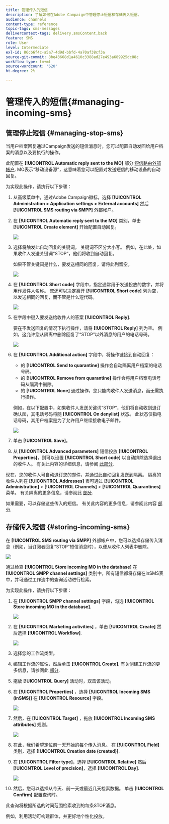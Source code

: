 ```yaml
---
title: 管理传入的短信
description: 了解如何在Adobe Campaign中管理停止短信和存储传入短信。
audience: channels
content-type: reference
topic-tags: sms-messages
delivercontext-tags: delivery,smsContent,back
feature: SMS
role: User
level: Intermediate
exl-id: 86cb6f4c-a5a7-4d9d-bbfd-4a70af38cf3a
source-git-commit: 8be43668d1a4610c3388ad27e493a689925dc88c
workflow-type: tm+mt
source-wordcount: '620'
ht-degree: 2%

---
```


# 管理传入的短信{#managing-incoming-sms}

## 管理停止短信 {#managing-stop-sms}

当用户档案回复通过Campaign发送的短信消息时，您可以配置自动发回给用户档案的消息以及要执行的操作。

此配置在 **[!UICONTROL Automatic reply sent to the MO]** 部分 [短信路由外部帐户](../../administration/using/configuring-sms-channel.md#defining-an-sms-routing). MO表示“移动设备源”，这意味着您可以配置对发送短信的移动设备的自动回复。

为实现此操作，请执行以下步骤：

1. 从高级菜单中，通过Adobe Campaign徽标，选择 **[!UICONTROL Administration > Application settings > External accounts]** 然后 **[!UICONTROL SMS routing via SMPP]** 外部帐户。
1. 在 **[!UICONTROL Automatic reply sent to the MO]** 类别，单击 **[!UICONTROL Create element]** 开始配置自动回复。

   ![](assets/sms_mo_1.png)

1. 选择将触发此自动回复的关键词。 关键词不区分大小写。 例如，在此处，如果收件人发送关键词“STOP”，他们将收到自动回复。

   如果不管关键词是什么，要发送相同的回复，请将此列留空。

   ![](assets/sms_mo_2.png)

1. 在 **[!UICONTROL Short code]** 字段中，指定通常用于发送投放的数字，并将用作发件人名称。 您还可以决定离开 **[!UICONTROL Short code]** 列为空，以发送相同的回复，而不管是什么短代码。

   ![](assets/sms_mo_4.png)

1. 在字段中键入要发送给收件人的答案 **[!UICONTROL Reply]**.

   要在不发送回复的情况下执行操作，请将 **[!UICONTROL Reply]** 列为空。 例如，这允许您从隔离中删除回复了“STOP”以外消息的用户的电话号码。

   ![](assets/sms_mo_3.png)

1. 在 **[!UICONTROL Additional action]** 字段中，将操作链接到自动回复：

   * 的 **[!UICONTROL Send to quarantine]** 操作会自动隔离用户档案的电话号码。
   * 的 **[!UICONTROL Remove from quarantine]** 操作会将用户档案电话号码从隔离中删除。
   * 的 **[!UICONTROL None]** 通过操作，您只能向收件人发送消息，而无需执行操作。

   例如，在以下配置中，如果收件人发送关键词“STOP”，他们将自动收到退订确认函，其电话号码将随 **[!UICONTROL On denylist]** 状态。 此状态仅指电话号码，其用户档案是为了允许用户继续接收电子邮件。

   ![](assets/sms_mo.png)

1. 单击 **[!UICONTROL Save]**。

1. 从 **[!UICONTROL Advanced parameters]** 短信投放 **[!UICONTROL Properties]**，则可以设置 **[!UICONTROL Short code]** 以自动排除选择退出的收件人。 有关此内容的详细信息，请参阅 [此部分](../../administration/using/configuring-sms-channel.md#configuring-sms-properties).

现在，您的收件人可自动退订您的邮件，并通过此自动回复发送到隔离。 隔离的收件人列在 **[!UICONTROL Addresses]** 表可通过 **[!UICONTROL Administration]** > **[!UICONTROL Channels]** > **[!UICONTROL Quarantines]** 菜单。 有关隔离的更多信息，请参阅此 [部分](../../sending/using/understanding-quarantine-management.md).

如果需要，可以存储这些传入的短信。 有关此内容的更多信息，请参阅此内容 [部分](#storing-incoming-sms).

## 存储传入短信 {#storing-incoming-sms}

在 **[!UICONTROL SMS routing via SMPP]** 外部帐户中，您可以选择存储传入消息（例如，当订阅者回复“STOP”短信消息时），以便从收件人列表中删除。

![](assets/sms_config_mo_1.png)

通过检查 **[!UICONTROL Store incoming MO in the database]** 在 **[!UICONTROL SMPP channel settings]** 类别中，所有短信都将存储在inSMS表中，并可通过工作流中的查询活动进行检索。

为实现此操作，请执行以下步骤：

1. 在 **[!UICONTROL SMPP channel settings]** 字段，勾选 **[!UICONTROL Store incoming MO in the database]**.

   ![](assets/sms_config_mo_2.png)

1. 在 **[!UICONTROL Marketing activities]** ，单击 **[!UICONTROL Create]** 然后选择 **[!UICONTROL Workflow]**.

   ![](assets/sms_config_mo_3.png)

1. 选择您的工作流类型。
1. 编辑工作流的属性，然后单击 **[!UICONTROL Create]**. 有关创建工作流的更多信息，请参阅此 [部分](../../automating/using/building-a-workflow.md).
1. 拖放 **[!UICONTROL Query]** 活动时，双击该活动。
1. 在 **[!UICONTROL Properties]** ，选择 **[!UICONTROL Incoming SMS (inSMS)]** 在 **[!UICONTROL Resource]** 字段。

   ![](assets/sms_config_mo_4.png)

1. 然后，在 **[!UICONTROL Target]** ，拖放 **[!UICONTROL Incoming SMS attributes]** 规则。

   ![](assets/sms_config_mo_5.png)

1. 在此，我们希望定位前一天开始的每个传入消息。 在 **[!UICONTROL Field]** 类别，选择 **[!UICONTROL Creation date (created)]**.
1. 在 **[!UICONTROL Filter type]**，选择 **[!UICONTROL Relative]** 然后 **[!UICONTROL Level of precision]**，选择 **[!UICONTROL Day]**.

   ![](assets/sms_config_mo_6.png)

1. 然后，您可以选择从今天、前一天或最近几天检索数据。 单击 **[!UICONTROL Confirm]** 配置查询时。

此查询将根据所选的时间范围检索收到的每条STOP消息。

例如，利用活动可构建群体，并更好地个性化投放。
